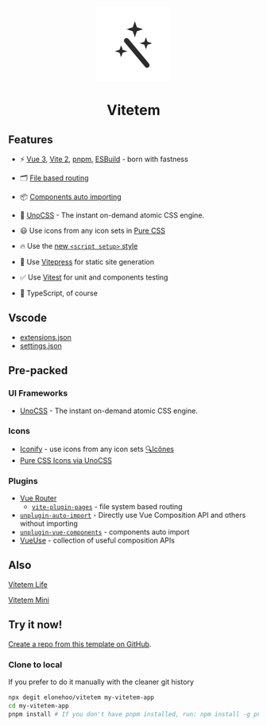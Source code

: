 <p align="center">
<img src="./public/logo.svg" height="150">
</p>

<h1 align="center">Vitetem</h1>

## Features

- ⚡️ [Vue 3](https://github.com/vuejs/core), [Vite 2](https://github.com/vitejs/vite), [pnpm](https://pnpm.js.org/), [ESBuild](https://github.com/evanw/esbuild) - born with fastness

- 🗂 [File based routing](./src/pages)

- 📦 [Components auto importing](./src/components)

- 🎨 [UnoCSS](https://github.com/antfu/unocss) - The instant on-demand atomic CSS engine.

- 😃 Use icons from any icon sets in [Pure CSS](https://github.com/antfu/unocss/tree/main/packages/preset-icons)

- 🔥 Use the [new `<script setup>` style](https://github.com/vuejs/rfcs/pull/227)

- 📃 Use [Vitepress](https://github.com/vuejs/vitepress) for static site generation

- ✅ Use [Vitest](http://vitest.dev/) for unit and components testing

- 🦾 TypeScript, of course

## Vscode

- [extensions.json](https://github.com/elonehoo/ts-projects/blob/main/.vscode/extensions.json)
- [settings.json](https://github.com/elonehoo/ts-projects/blob/main/.vscode/settings.json)

## Pre-packed

### UI Frameworks

- [UnoCSS](https://github.com/antfu/unocss) - The instant on-demand atomic CSS engine.

### Icons

- [Iconify](https://iconify.design) - use icons from any icon sets [🔍Icônes](https://icones.netlify.app/)
- [Pure CSS Icons via UnoCSS](https://github.com/antfu/unocss/tree/main/packages/preset-icons)

### Plugins

- [Vue Router](https://github.com/vuejs/vue-router)
  - [`vite-plugin-pages`](https://github.com/hannoeru/vite-plugin-pages) - file system based routing
- [`unplugin-auto-import`](https://github.com/antfu/unplugin-auto-import) - Directly use Vue Composition API and others without importing
- [`unplugin-vue-components`](https://github.com/antfu/unplugin-vue-components) - components auto import
- [VueUse](https://github.com/antfu/vueuse) - collection of useful composition APIs

## Also

[Vitetem Life](https://github.com/elonehoo/vitetem-life)

[Vitetem Mini](https://github.com/elonehoo/vitetem-mini)

## Try it now!

[Create a repo from this template on GitHub](https://github.com/elonehoo/vitetem/generate).

### Clone to local

If you prefer to do it manually with the cleaner git history

```bash
npx degit elonehoo/vitetem my-vitetem-app
cd my-vitetem-app
pnpm install # If you don't have pnpm installed, run: npm install -g pnpm
```




